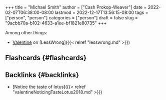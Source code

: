 +++
title = "Michael Smith"
author = ["Cash Prokop-Weaver"]
date = 2022-02-07T06:38:00-08:00
lastmod = 2022-12-17T13:56:15-08:00
tags = ["person", "person"]
categories = ["person"]
draft = false
slug = "9acbb70a-b102-4633-a1ee-bf1821e80735"
+++

Among other things:

-   [Valentine](https://www.lesswrong.com/users/valentine) on [LessWrong]({{< relref "lesswrong.md" >}})


## Flashcards {#flashcards}


## Backlinks {#backlinks}

-   [Notice the taste of lotus]({{< relref "valentineNoticingTasteLotus2018.md" >}})
